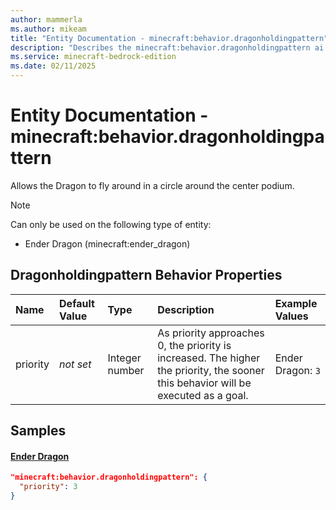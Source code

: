 ```yaml
---
author: mammerla
ms.author: mikeam
title: "Entity Documentation - minecraft:behavior.dragonholdingpattern"
description: "Describes the minecraft:behavior.dragonholdingpattern ai behavior component"
ms.service: minecraft-bedrock-edition
ms.date: 02/11/2025 
---
```


# Entity Documentation - minecraft:behavior.dragonholdingpattern

Allows the Dragon to fly around in a circle around the center podium.

> [!Note]
> Can only be used on the following type of entity:
> 
> * Ender Dragon (minecraft:ender_dragon)
> 

## Dragonholdingpattern Behavior Properties

|Name       |Default Value |Type |Description |Example Values |
|:----------|:-------------|:----|:-----------|:------------- |
| priority | *not set* | Integer number | As priority approaches 0, the priority is increased. The higher the priority, the sooner this behavior will be executed as a goal. | Ender Dragon: `3` | 

## Samples

#### [Ender Dragon](https://github.com/Mojang/bedrock-samples/tree/preview/behavior_pack/entities/ender_dragon.json)


```json
"minecraft:behavior.dragonholdingpattern": {
  "priority": 3
}
```

